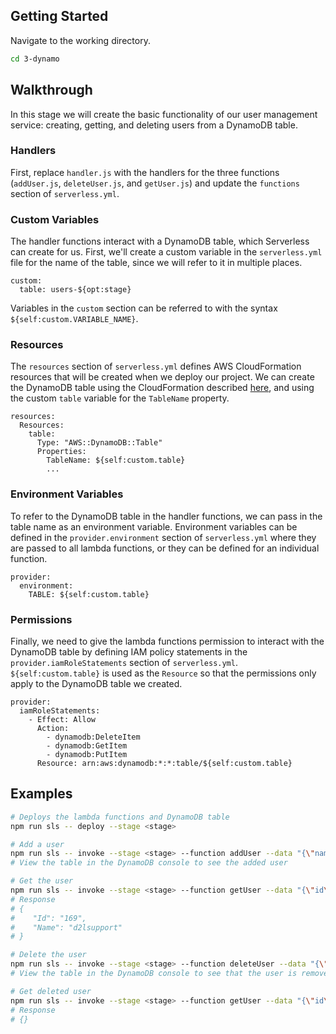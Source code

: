 ## Getting Started

Navigate to the working directory.

```sh
cd 3-dynamo
```

## Walkthrough

In this stage we will create the basic functionality of our user management
service: creating, getting, and deleting users from a DynamoDB table.

### Handlers
First, replace `handler.js` with the handlers for the three functions
(`addUser.js`, `deleteUser.js`, and `getUser.js`) and update the `functions`
section of `serverless.yml`.

### Custom Variables
The handler functions interact with a DynamoDB table, which Serverless can
create for us. First, we'll create a custom variable in the `serverless.yml`
file for the name of the table, since we will refer to it in multiple places.

```
custom:
  table: users-${opt:stage}
```

Variables in the `custom` section can be referred to with the syntax
`${self:custom.VARIABLE_NAME}`.

### Resources
The `resources` section of `serverless.yml` defines AWS CloudFormation
resources that will be created when we deploy our project. We can create the
DynamoDB table using the CloudFormation described
[here](http://docs.aws.amazon.com/AWSCloudFormation/latest/UserGuide/aws-resource-dynamodb-table.html),
and using the custom `table` variable for the `TableName` property.

```
resources:
  Resources:
    table:
      Type: "AWS::DynamoDB::Table"
      Properties:
        TableName: ${self:custom.table}
        ...
```

### Environment Variables
To refer to the DynamoDB table in the handler functions, we can pass in the
table name as an environment variable. Environment variables can be defined in
the `provider.environment` section of `serverless.yml` where they are passed
to all lambda functions, or they can be defined for an individual function.

```
provider:
  environment:
    TABLE: ${self:custom.table}
```

### Permissions
Finally, we need to give the lambda functions permission to interact with the
DynamoDB table by defining IAM policy statements in the
`provider.iamRoleStatements` section of `serverless.yml`.
`${self:custom.table}` is used as the `Resource` so that the permissions only
apply to the DynamoDB table we created.

```
provider:
  iamRoleStatements:
    - Effect: Allow
      Action:
        - dynamodb:DeleteItem
        - dynamodb:GetItem
        - dynamodb:PutItem
      Resource: arn:aws:dynamodb:*:*:table/${self:custom.table}
```

## Examples

```sh
# Deploys the lambda functions and DynamoDB table
npm run sls -- deploy --stage <stage>

# Add a user
npm run sls -- invoke --stage <stage> --function addUser --data "{\"name\":\"d2lsupport\", \"id\": \"169\"}"
# View the table in the DynamoDB console to see the added user

# Get the user
npm run sls -- invoke --stage <stage> --function getUser --data "{\"id\": \"169\"}"
# Response
# {
#    "Id": "169",
#    "Name": "d2lsupport"
# }

# Delete the user
npm run sls -- invoke --stage <stage> --function deleteUser --data "{\"id\": \"169\"}"
# View the table in the DynamoDB console to see that the user is removed

# Get deleted user
npm run sls -- invoke --stage <stage> --function getUser --data "{\"id\": \"169\"}"
# Response
# {}
```
